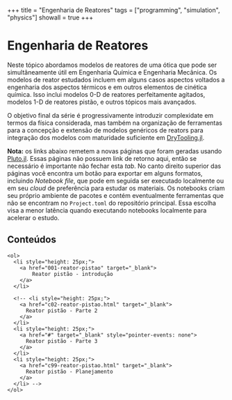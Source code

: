 +++
title   = "Engenharia de Reatores"
tags    = ["programming", "simulation", "physics"]
showall = true
+++

# Engenharia de Reatores

Neste tópico abordamos modelos de reatores de uma ótica que pode ser
simultâneamente útil em Engenharia Química e Engenharia Mecânica. Os modelos de
reator estudados incluem em alguns casos aspectos voltados a engenharia dos
aspectos térmicos e em outros elementos de cinética química. Isso inclui modelos
0-D de reatores perfeitamente agitados, modelos 1-D de reatores pistão, e outros
tópicos mais avançados.

O objetivo final da série é progressivamente introduzir complexidate em termos
da física considerada, mas também na organização de ferramentas para a concepção
e extensão de modelos genéricos de reators para integração dos modelos com
maturidade suficiente em
[DryTooling.jl](https://wallytutor.github.io/DryTooling.jl/dev/).

**Nota:** os links abaixo remetem a novas páginas que foram geradas usando
[Pluto.jl](https://plutojl.org/). Essas páginas não possuem link de retorno
aqui, então se necessário é importante não fechar esta *tab*. No canto direito
superior das páginas você encontra um botão para exportar em alguns formatos,
incluindo *Notebook file*, que pode em seguida ser executado localmente ou em
seu *cloud* de preferência para estudar os materiais. Os notebooks criam seu
próprio ambiente de pacotes e contém eventualmente ferramentas que não se
encontram no `Project.toml` do repositório principal. Essa escolha visa a menor
latência quando executando notebooks localmente para acelerar o estudo.

## Conteúdos

~~~
<ol>
  <li style="height: 25px;">
    <a href="001-reator-pistao" target="_blank">
        Reator pistão - introdução
    </a>
  </li>

  <!-- <li style="height: 25px;">
    <a href="c02-reator-pistao.html" target="_blank">
      Reator pistão - Parte 2
    </a>
  </li>
  <li style="height: 25px;">
    <a href="#" target="_blank" style="pointer-events: none">
      Reator pistão - Parte 3
    </a>
  </li>
  <li style="height: 25px;">
    <a href="c99-reator-pistao.html" target="_blank">
      Reator pistão - Planejamento
    </a>
  </li> -->
</ol> 
~~~

